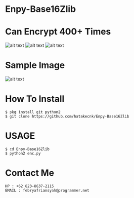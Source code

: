 # Enpy-Base16Zlib
# Can Encrypt 400+ Times

![alt text](https://img.shields.io/badge/Coded-xNot_Found-blue.svg)
![alt text](https://img.shields.io/badge/Size-1MB-yellow.svg)
![alt text](https://img.shields.io/badge/Python-2.7-green.svg)

# Sample Image
![alt text](https://raw.githubusercontent.com/hatakecnk/hatakecnk.github.io/master/IMG_20191005_214249.jpg)

# How To Install
```
$ pkg install git python2
$ git clone https://github.com/hatakecnk/Enpy-Base16Zlib
```

# USAGE
```
$ cd Enpy-Base16Zlib
$ python2 enc.py
```

# Contact Me
```
HP : +62 823-8637-2115
EMAIL : febryafriansyah@programmer.net
```
